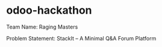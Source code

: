 # odoo-hackathon
Team Name: Raging Masters


Problem Statement: StackIt – A Minimal Q&amp;A Forum Platform
